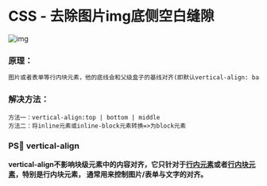 # CSS - 去除图片img底侧空白缝隙

![img](https://images2018.cnblogs.com/blog/1310818/201805/1310818-20180511203826697-1216930234.png)

### 原理：

```  markdown
图片或者表单等行内块元素，他的底线会和父级盒子的基线对齐(即默认vertical-align: baseline)。这样会造成一个问题，就是图片底侧会有一个空白缝隙。
```

### 解决方法：

```
方法一：vertical-align:top | bottom | middle
方法二：将inline元素或inline-block元素转换=>为block元素
```

### PS:vertical_traffic_light: vertical-align

**vertical-align不影响块级元素中的内容对齐，它只针对于<u>行内元素</u>或者<u>行内块元素</u>，特别是行内块元素， 通常用来控制图片/表单与文字的对齐。**

